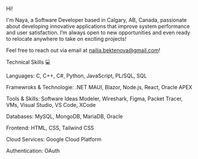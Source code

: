 Hi!

I'm Naya, a Software Developer based in Calgary, AB, Canada, passionate about developing innovative applications that improve system performance and user satisfaction. 
I’m always open to new opportunities and even ready to relocate anywhere to take on exciting projects!

Feel free to reach out via email at [nailia.bektenova@gmail.com](mailto:nailia.bektenova@gmail.com)!

Technical Skills 💻

Languages:
C, C++, C#, Python, JavaScript, PL/SQL, SQL

Framewroks & Technologie:
.NET MAUI, Blazor, Node.js, React, Oracle APEX

Tools & Skills:
Software Ideas Modeler, Wireshark, Figma, Packet Tracer, VMs, Visual Studio, VS Code, XCode

Databases:
MySQL, MongoDB, MariaDB, Oracle

Frontend:
HTML, CSS, Tailwind CSS

Cloud Services:
Google Cloud Platform

Authentication:
OAuth
